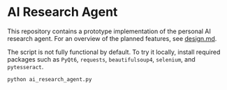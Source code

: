 # AI Research Agent

This repository contains a prototype implementation of the personal AI research agent.
For an overview of the planned features, see [design.md](design.md).

The script is not fully functional by default. To try it locally, install required packages such as `PyQt6`, `requests`, `beautifulsoup4`, `selenium`, and `pytesseract`.

```bash
python ai_research_agent.py
```
